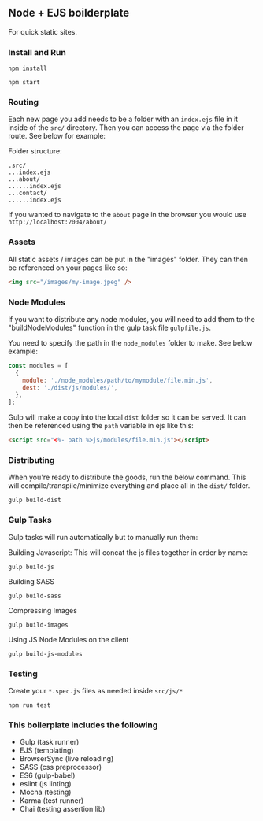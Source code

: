 ## Node + EJS boilderplate

For quick static sites.

### Install and Run
```
npm install
```
```
npm start
```

### Routing
Each new page you add needs to be a folder with an ```index.ejs``` file in it inside of the ```src/``` directory. Then you can access the page via the folder route. See below for example:

Folder structure:
```
.src/
...index.ejs
...about/
......index.ejs
...contact/
......index.ejs
```

If you wanted to navigate to the ```about``` page in the browser you would use ```http://localhost:2004/about/```

### Assets
All static assets / images can be put in the "images" folder. They can then be referenced on your pages like so:
```html
<img src="/images/my-image.jpeg" />
```

### Node Modules
If you want to distribute any node modules, you will need to add them to the "buildNodeModules" function in the gulp task file ```gulpfile.js```.

You need to specify the path in the ```node_modules``` folder to make. See below example:
```javascript
const modules = [
  {
    module: './node_modules/path/to/mymodule/file.min.js',
    dest: './dist/js/modules/',
  },
];
```
Gulp will make a copy into the local ```dist``` folder so it can be  served. It can then be referenced using the ```path``` variable in ejs like this:
```html
<script src="<%- path %>js/modules/file.min.js"></script>
```

### Distributing
When you're ready to distribute the goods, run the below command. This will compile/transpile/minimize everything and place all in the ```dist/``` folder.
```
gulp build-dist
```

### Gulp Tasks
Gulp tasks will run automatically but to manually run them:

Building Javascript: This will concat the js files together in order by name:
```
gulp build-js
```

Building SASS
```
gulp build-sass
```

Compressing Images
```
gulp build-images
```

Using JS Node Modules on the client
```
gulp build-js-modules
```

### Testing
Create your ```*.spec.js``` files as needed inside ```src/js/*```
```
npm run test
```

### This boilerplate includes the following
* Gulp (task runner)
* EJS (templating)
* BrowserSync (live reloading)
* SASS (css preprocessor)
* ES6 (gulp-babel)
* eslint (js linting)
* Mocha (testing)
* Karma (test runner)
* Chai (testing assertion lib)
